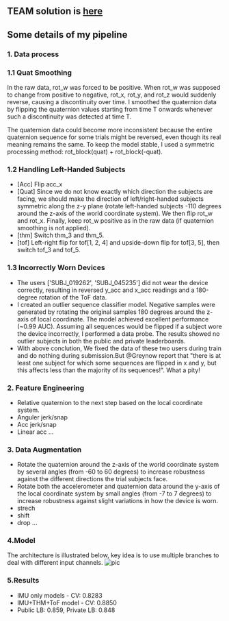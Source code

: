 ## TEAM solution is [here](https://www.kaggle.com/competitions/cmi-detect-behavior-with-sensor-data/writeups/3rd-place-solution)
## Some details of my pipeline

### 1. Data process
### 1.1 Quat Smoothing
In the raw data, rot_w was forced to be positive. When rot_w was supposed to change from positive to negative, rot_x, rot_y, and rot_z would suddenly reverse, causing a discontinuity over time. I smoothed the quaternion data by flipping the quaternion values starting from time T onwards whenever such a discontinuity was detected at time T.

The quaternion data could become more inconsistent because the entire quaternion sequence for some trials might be reversed, even though its real meaning remains the same. To keep the model stable, I used a symmetric processing method: rot_block(quat) + rot_block(-quat).

### 1.2 Handling Left-Handed Subjects
- [Acc] Flip acc_x
- [Quat] Since we do not know exactly which direction the subjects are facing, we should make the direction of left/right-handed subjects symmetric along the z-y plane (rotate left-handed subjects -110 degrees around the z-axis of the world coordinate system). We then flip rot_w and rot_x. Finally, keep rot_w positive as in the raw data (if quaternion smoothing is not applied).
- [thm] Switch thm_3 and thm_5.
- [tof] Left-right flip for tof[1, 2, 4] and upside-down flip for tof[3, 5], then switch tof_3 and tof_5.

### 1.3 Incorrectly Worn Devices
- The users ['SUBJ_019262', 'SUBJ_045235'] did not wear the device correctly, resulting in reversed y_acc and x_acc readings and a 180-degree rotation of the ToF data.
- I created an outlier sequence classifier model. Negative samples were generated by rotating the original samples 180 degrees around the z-axis of local coordinate. The model achieved excellent performance (~0.99 AUC). Assuming all sequences would be flipped if a subject wore the device incorrectly, I performed a data probe. The results showed no outlier subjects in both the public and private leaderboards.
- With above conclution, We fixed the data of these two users during train and do nothing during submission.But @Greynow report that "there is at least one subject for which some sequences are flipped in x and y, but this affects less than the majority of its sequences!". What a pity!

### 2. Feature Engineering
- Relative quaternion to the next step based on the local coordinate system.
- Anguler jerk/snap 
- Acc jerk/snap 
- Linear acc
...

### 3. Data Augmentation
- Rotate the quaternion around the z-axis of the world coordinate system by several angles (from -60 to 60 degrees) to increase robustness against the different directions the trial subjects face.
- Rotate both the accelerometer and quaternion data around the y-axis of the local coordinate system by small angles (from -7 to 7 degrees) to increase robustness against slight variations in how the device is worn.
- strech
- shift
- drop
...


### 4.Model
The architecture is illustrated below, key idea is to use multiple branches to deal with different input channels.
![pic](https://ibb.co/SXrZb67k)

### 5.Results
- IMU only models - CV: 0.8283
- IMU+THM+ToF model - CV: 0.8850
- Public LB: 0.859, Private LB: 0.848